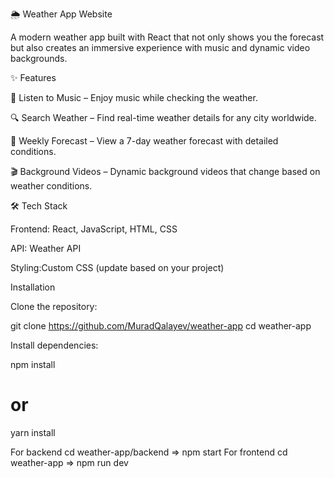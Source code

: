 🌦️ Weather App Website

A modern weather app built with React that not only shows you the forecast but also creates an immersive experience with music and dynamic video backgrounds.

✨ Features

🎵 Listen to Music – Enjoy music while checking the weather.

🔍 Search Weather – Find real-time weather details for any city worldwide.

📅 Weekly Forecast – View a 7-day weather forecast with detailed conditions.

🎬 Background Videos – Dynamic background videos that change based on weather conditions.

🛠️ Tech Stack

Frontend: React, JavaScript, HTML, CSS

API: Weather API 

Styling:Custom CSS (update based on your project)

Installation

Clone the repository:

git clone https://github.com/MuradQalayev/weather-app
cd weather-app


Install dependencies:

npm install
# or
yarn install

For backend cd weather-app/backend => npm start
For frontend cd weather-app  => npm run dev